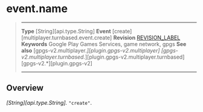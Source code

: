# event.name

> --------------------- ------------------------------------------------------------------------------------------
> __Type__              [String][api.type.String]
> __Event__             [create][multiplayer.turnbased.event.create]
> __Revision__          [REVISION_LABEL](REVISION_URL)
> __Keywords__          Google Play Games Services, game network, gpgs
> __See also__          [gpgs-v2.multiplayer.*][plugin.gpgs-v2.multiplayer]
>                       [gpgs-v2.multiplayer.turnbased.*][plugin.gpgs-v2.multiplayer.turnbased]
>                       [gpgs-v2.*][plugin.gpgs-v2]
> --------------------- ------------------------------------------------------------------------------------------

## Overview

_[String][api.type.String]._ `"create"`.
